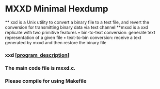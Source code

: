 # MXXD Minimal Hexdump
** xxd is a Unix utility to convert a binary file to a text file, and revert the conversion
for transmitting binary data via text channel
**mxxd is a xxd replicate with two primitive features
• bin-to-text conversion: generate text representation of a given file
• text-to-bin conversion: receive a text generated by mxxd and then restore the binary file

### xxd [[program_description](./Lab08_MXXD.pdf)]
### The main code file is mxxd.c.
### Please compile for using Makefile
